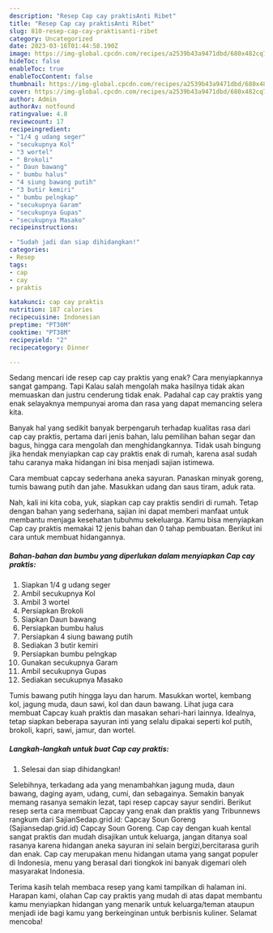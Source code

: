 ```yaml
---
description: "Resep Cap cay praktisAnti Ribet"
title: "Resep Cap cay praktisAnti Ribet"
slug: 810-resep-cap-cay-praktisanti-ribet
category: Uncategorized
date: 2023-03-16T01:44:58.190Z
image: https://img-global.cpcdn.com/recipes/a2539b43a9471dbd/680x482cq70/cap-cay-praktis-foto-resep-utama.jpg
hideToc: false
enableToc: true
enableTocContent: false
thumbnail: https://img-global.cpcdn.com/recipes/a2539b43a9471dbd/680x482cq70/cap-cay-praktis-foto-resep-utama.jpg
cover: https://img-global.cpcdn.com/recipes/a2539b43a9471dbd/680x482cq70/cap-cay-praktis-foto-resep-utama.jpg
author: Admin
authorAv: notfound
ratingvalue: 4.8
reviewcount: 17
recipeingredient:
- "1/4 g udang seger"
- "secukupnya Kol"
- "3 wortel"
- " Brokoli"
- " Daun bawang"
- " bumbu halus"
- "4 siung bawang putih"
- "3 butir kemiri"
- " bumbu pelngkap"
- "secukupnya Garam"
- "secukupnya Gupas"
- "secukupnya Masako"
recipeinstructions:

- "Sudah jadi dan siap dihidangkan!"
categories:
- Resep
tags:
- cap
- cay
- praktis

katakunci: cap cay praktis 
nutrition: 187 calories
recipecuisine: Indonesian
preptime: "PT30M"
cooktime: "PT38M"
recipeyield: "2"
recipecategory: Dinner

---
```



Sedang mencari ide resep cap cay praktis yang enak? Cara menyiapkannya sangat gampang. Tapi Kalau salah mengolah maka hasilnya tidak akan memuaskan dan justru cenderung tidak enak. Padahal cap cay praktis yang enak selayaknya mempunyai aroma dan rasa yang dapat memancing selera kita.


Banyak hal yang sedikit banyak berpengaruh terhadap kualitas rasa dari cap cay praktis, pertama dari jenis bahan, lalu pemilihan bahan segar dan bagus, hingga cara mengolah dan menghidangkannya. Tidak usah bingung jika hendak menyiapkan cap cay praktis enak di rumah, karena asal sudah tahu caranya maka hidangan ini bisa menjadi sajian istimewa.

Cara membuat capcay sederhana aneka sayuran. Panaskan minyak goreng, tumis bawang putih dan jahe. Masukkan udang dan saus tiram, aduk rata.


Nah, kali ini kita coba, yuk, siapkan cap cay praktis sendiri di rumah. Tetap dengan bahan yang sederhana, sajian ini dapat memberi manfaat untuk membantu menjaga kesehatan tubuhmu sekeluarga. Kamu bisa menyiapkan Cap cay praktis memakai 12 jenis bahan dan 0 tahap pembuatan. Berikut ini cara untuk membuat hidangannya.

<!--inarticleads1-->

##### Bahan-bahan dan bumbu yang diperlukan dalam menyiapkan Cap cay praktis:

1. Siapkan 1/4 g udang seger
1. Ambil secukupnya Kol
1. Ambil 3 wortel
1. Persiapkan  Brokoli
1. Siapkan  Daun bawang
1. Persiapkan  bumbu halus
1. Persiapkan 4 siung bawang putih
1. Sediakan 3 butir kemiri
1. Persiapkan  bumbu pelngkap
1. Gunakan secukupnya Garam
1. Ambil secukupnya Gupas
1. Sediakan secukupnya Masako


Tumis bawang putih hingga layu dan harum. Masukkan wortel, kembang kol, jagung muda, daun sawi, kol dan daun bawang. Lihat juga cara membuat Capcay kuah praktis dan masakan sehari-hari lainnya. Idealnya, tetap siapkan beberapa sayuran inti yang selalu dipakai seperti kol putih, brokoli, kapri, sawi, jamur, dan wortel. 

<!--inarticleads2-->

##### Langkah-langkah untuk buat Cap cay praktis:


1. Selesai dan siap dihidangkan!

Selebihnya, terkadang ada yang menambahkan jagung muda, daun bawang, daging ayam, udang, cumi, dan sebagainya. Semakin banyak memang rasanya semakin lezat, tapi resep capcay sayur sendiri. Berikut resep serta cara membuat Capcay yang enak dan praktis yang Tribunnews rangkum dari SajianSedap.grid.id: Capcay Soun Goreng (Sajiansedap.grid.id) Capcay Soun Goreng. Cap cay dengan kuah kental sangat praktis dan mudah disajikan untuk keluarga, jangan ditanya soal rasanya karena hidangan aneka sayuran ini selain bergizi,bercitarasa gurih dan enak. Cap cay merupakan menu hidangan utama yang sangat populer di Indonesia, menu yang berasal dari tiongkok ini banyak digemari oleh masyarakat Indonesia. 

Terima kasih telah membaca resep yang kami tampilkan di halaman ini. Harapan kami, olahan Cap cay praktis yang mudah di atas dapat membantu kamu menyiapkan hidangan yang menarik untuk keluarga/teman ataupun menjadi ide bagi kamu yang berkeinginan untuk berbisnis kuliner. Selamat mencoba!

